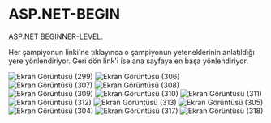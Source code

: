 # ASP.NET-BEGIN
ASP.NET BEGINNER-LEVEL.

Her şampiyonun linki'ne tıklayınca o şampiyonun yeteneklerinin anlatıldığı yere yönlendiriyor.
Geri dön link'i ise ana sayfaya en başa yönlendiriyor.

![Ekran Görüntüsü (299)](https://github.com/mhmdsrt/ASP.NET-BEGIN/assets/164398109/4d7d8af7-606e-498c-999a-433af89c3c66)
![Ekran Görüntüsü (306)](https://github.com/mhmdsrt/ASP.NET-BEGIN/assets/164398109/05793dca-066a-484f-96e5-89e208cf729b)
![Ekran Görüntüsü (307)](https://github.com/mhmdsrt/ASP.NET-BEGIN/assets/164398109/d6284985-9a44-4e53-9dcf-81ac6957234d)
![Ekran Görüntüsü (308)](https://github.com/mhmdsrt/ASP.NET-BEGIN/assets/164398109/eb55617e-12e8-404a-9f41-d0720a8b8a6b)
![Ekran Görüntüsü (309)](https://github.com/mhmdsrt/ASP.NET-BEGIN/assets/164398109/583a295c-eb6d-4005-8b8e-d5860cd5bb81)
![Ekran Görüntüsü (310)](https://github.com/mhmdsrt/ASP.NET-BEGIN/assets/164398109/29ad4e93-9c94-422a-b1e4-af8033c2dd1f)
![Ekran Görüntüsü (311)](https://github.com/mhmdsrt/ASP.NET-BEGIN/assets/164398109/0e162e21-ca85-4baf-891c-496c7a8e6447)
![Ekran Görüntüsü (312)](https://github.com/mhmdsrt/ASP.NET-BEGIN/assets/164398109/4d9acf93-66e3-4dc5-999f-53126cbbf5f7)
![Ekran Görüntüsü (313)](https://github.com/mhmdsrt/ASP.NET-BEGIN/assets/164398109/246eda2c-fee9-4879-8026-9df0d74f9623)
![Ekran Görüntüsü (305)](https://github.com/mhmdsrt/ASP.NET-BEGIN/assets/164398109/6915b789-c628-49e0-affb-bad8d0e6470d)
![Ekran Görüntüsü (304)](https://github.com/mhmdsrt/ASP.NET-BEGIN/assets/164398109/b64fe856-5090-41b4-8fa7-15ac3a178154)
![Ekran Görüntüsü (317)](https://github.com/mhmdsrt/ASP.NET-BEGIN/assets/164398109/80f3a59e-372c-4f54-8654-a5a497be04f9)
![Ekran Görüntüsü (318)](https://github.com/mhmdsrt/ASP.NET-BEGIN/assets/164398109/e91a5ef3-04ae-4045-8db1-d4053f68a419)
